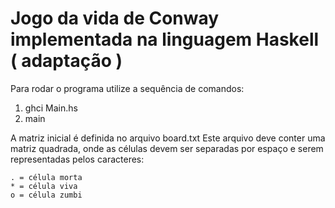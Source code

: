 # Jogo da vida de Conway implementada na linguagem Haskell ( adaptação ) #

Para rodar o programa utilize a sequência de comandos:
1. ghci Main.hs
2. main

A matriz inicial é definida no arquivo board.txt
Este arquivo deve conter uma matriz quadrada, onde as células devem ser separadas por espaço e serem representadas pelos caracteres:

    . = célula morta
    * = célula viva
    o = célula zumbi
